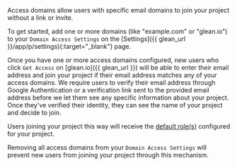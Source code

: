 Access domains allow users with specific email domains to join your project without a link or invite.

To get started, add one or more domains (like "example.com" or "glean.io") to your `Domain Access Settings` on the [Settings]({{ glean_url }}/app/p/settings){:target="\_blank"} page.

Once you have one or more access domains configured, new users who click `Get Access` on [glean.io]({{ glean_url }}) will be able to enter their email address and join your project if their email address matches any of your access domains. We require users to verify their email address through Google Authentication or a verification link sent to the provided email address before we let them see any specific information about your project. Once they've verified their identity, they can see the name of your project and decide to join.

Users joining your project this way will receive the [default role(s)](./users-and-permissions.md) configured for your project.

Removing all access domains from your `Domain Access Settings` will prevent new users from joining your project through this mechanism.
